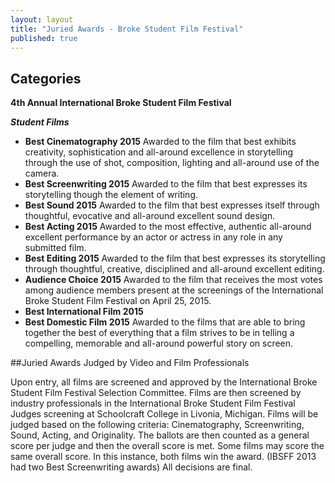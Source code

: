 ```yaml
---
layout: layout
title: "Juried Awards - Broke Student Film Festival"
published: true
---
```


## Categories




**4th Annual International Broke Student Film Festival**
 	



_**Student Films**_

- **Best Cinematography 2015**
Awarded to the film that best exhibits creativity, sophistication and all-around excellence in storytelling through the use of shot, composition, lighting and all-around use of the camera.
- **Best Screenwriting 2015**
Awarded to the film that best expresses its storytelling though the element of writing.
- **Best Sound 2015**
Awarded to the film that best expresses itself through thoughtful, evocative and all-around excellent sound design.
- **Best Acting 2015**
Awarded to the most effective, authentic all-around excellent performance by an actor or actress in any role in any submitted film.
- **Best Editing 2015**
Awarded to the film that best expresses its storytelling through thoughtful, creative, disciplined and all-around excellent editing.
- **Audience Choice 2015**
Awarded to the film that receives the most votes among audience members present at the screenings of the International Broke Student Film Festival on April 25, 2015.
- **Best International Film 2015**
- **Best Domestic Film 2015**
Awarded to the films that are able to bring together the best of everything that a film strives to be in telling a compelling, memorable and all-around powerful story on screen.

##Juried Awards Judged by Video and Film Professionals

Upon entry, all films are screened and approved by the International Broke Student Film Festival Selection Committee. Films are then screened by industry professionals in the  International Broke Student Film Festival Judges screening at Schoolcraft College in Livonia, Michigan. Films will be judged based on the following criteria: Cinematography, Screenwriting, Sound, Acting, and Originality. The ballots are then counted as a general score per judge and then the overall score is met. Some films may score the same overall score. In this instance, both films win the award. (IBSFF 2013 had two Best Screenwriting awards) All decisions are final.
